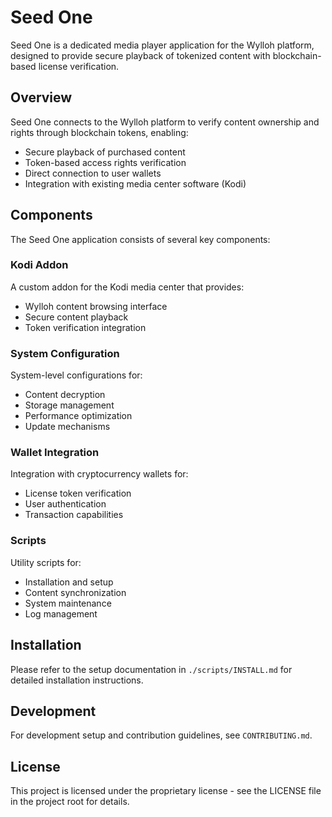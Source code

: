 # Seed One

Seed One is a dedicated media player application for the Wylloh platform, designed to provide secure playback of tokenized content with blockchain-based license verification.

## Overview

Seed One connects to the Wylloh platform to verify content ownership and rights through blockchain tokens, enabling:

- Secure playback of purchased content
- Token-based access rights verification
- Direct connection to user wallets
- Integration with existing media center software (Kodi)

## Components

The Seed One application consists of several key components:

### Kodi Addon

A custom addon for the Kodi media center that provides:
- Wylloh content browsing interface
- Secure content playback
- Token verification integration

### System Configuration

System-level configurations for:
- Content decryption
- Storage management
- Performance optimization
- Update mechanisms

### Wallet Integration

Integration with cryptocurrency wallets for:
- License token verification
- User authentication
- Transaction capabilities

### Scripts

Utility scripts for:
- Installation and setup
- Content synchronization
- System maintenance
- Log management

## Installation

Please refer to the setup documentation in `./scripts/INSTALL.md` for detailed installation instructions.

## Development

For development setup and contribution guidelines, see `CONTRIBUTING.md`.

## License

This project is licensed under the proprietary license - see the LICENSE file in the project root for details.